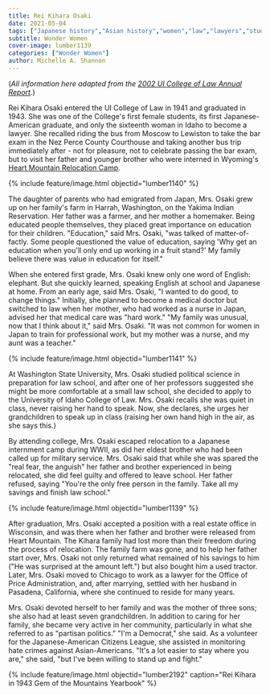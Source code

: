 ```yaml
---
title: Rei Kihara Osaki
date: 2021-05-04
tags: ["Japanese history","Asian history","women","law","lawyers","students","diversity"]
subtitle: Wonder Women
cover-image: lumber1139
categories: ["Wonder Women"]
author: Michelle A. Shannon
---
```


(*All information here adapted from the [2002 UI College of Law Annual Report](https://harvester.lib.uidaho.edu/collection/items/lumber1138.html).*)

Rei Kihara Osaki entered the UI College of Law in 1941 and graduated in 1943. She was one of the College's first female students, its first Japanese-American graduate, and only the sixteenth woman in Idaho to become a lawyer. She recalled riding the bus from Moscow to Lewiston to take the bar exam in the Nez Perce County Courthouse and taking another bus trip immediately after - not for pleasure, not to celebrate passing the bar exam, but to visit her father and younger brother who were interned in Wyoming's [Heart Mountain Relocation Camp](https://en.wikipedia.org/wiki/Heart_Mountain_Relocation_Center). 

{% include feature/image.html objectid="lumber1140" %}

The daughter of parents who had emigrated from Japan, Mrs. Osaki grew up on her family's farm in Harrah, Washington, on the Yakima Indian Reservation. Her father was a farmer, and her mother a homemaker. Being educated people themselves, they placed great importance on education for their children. "Education," said Mrs. Osaki, "was talked of matter-of-factly. Some people questioned the value of education, saying 'Why get an education when you'll only end up working in a fruit stand?' My family believe there was value in education for itself."

When she entered first grade, Mrs. Osaki knew only one word of English: elephant. But she quickly learned, speaking English at school and Japanese at home. From an early age, said Mrs. Osaki, "I wanted to do good, to change things." Initially, she planned to become a medical doctor but switched to law when her mother, who had worked as a nurse in Japan, advised her that medical care was "hard work." "My family was unusual, now that I think about it," said Mrs. Osaki. "It was not common for women in Japan to train for professional work, but my mother was a nurse, and my aunt was a teacher."

{% include feature/image.html objectid="lumber1141" %}

At Washington State University, Mrs. Osaki studied political science in preparation for law school, and after one of her professors suggested she might be more comfortable at a small law school, she decided to apply to the University of Idaho College of Law. Mrs. Osaki recalls she was quiet in class, never raising her hand to speak. Now, she declares, she urges her grandchildren to speak up in class (raising her own hand high in the air, as she says this.)

By attending college, Mrs. Osaki escaped relocation to a Japanese internment camp during WWII, as did her eldest brother who had been called up for military service. Mrs. Osaki said that while she was spared the "real fear, the anguish" her father and brother experienced in being relocated, she did feel guilty and offered to leave school. Her father refused, saying "You're the only free person in the family. Take all my savings and finish law school."

{% include feature/image.html objectid="lumber1139" %}

After graduation, Mrs. Osaki accepted a position with a real estate office in Wisconsin, and was there when her father and brother were released from Heart Mountain. The Kihara family had lost more than their freedom during the process of relocation. The family farm was gone, and to help her father start over, Mrs. Osaki not only returned what remained of his savings to him ("He was surprised at the amount left.") but also bought him a used tractor. Later, Mrs. Osaki moved to Chicago to work as a lawyer for the Office of Price Administration, and, after marrying, settled with her husband in Pasadena, California, where she continued to reside for many years. 

Mrs. Osaki devoted herself to her family and was the mother of three sons; she also had at least seven grandchildren. In addition to caring for her family, she became very active in her community, particularly in what she referred to as "partisan politics." "I'm a Democrat," she said. As a volunteer for the Japanese-American Citizens League, she assisted in monitoring hate crimes against Asian-Americans. "It's a lot easier to stay where you are," she said, "but I've been willing to stand up and fight."

{% include feature/image.html objectid="lumber2192" caption="Rei Kihara in 1943 Gem of the Mountains Yearbook" %}